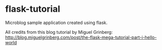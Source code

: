 flask-tutorial
==============

Microblog sample application created using flask.

All credits from this blog tutorial by Miguel Grinberg:
http://blog.miguelgrinberg.com/post/the-flask-mega-tutorial-part-i-hello-world
